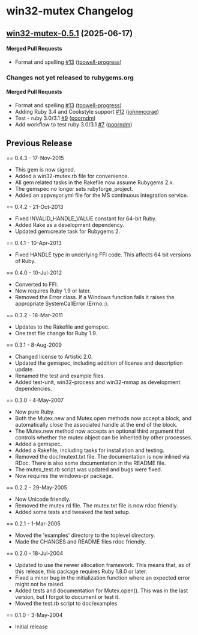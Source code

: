 # win32-mutex Changelog

<!-- latest_release 0.5.1 -->
## [win32-mutex-0.5.1](https://github.com/chef/win32-mutex/tree/win32-mutex-0.5.1) (2025-06-17)

#### Merged Pull Requests
- Format and spelling [#13](https://github.com/chef/win32-mutex/pull/13) ([tpowell-progress](https://github.com/tpowell-progress))
<!-- latest_release -->

<!-- release_rollup since=0.4.3 -->
### Changes not yet released to rubygems.org

#### Merged Pull Requests
- Format and spelling [#13](https://github.com/chef/win32-mutex/pull/13) ([tpowell-progress](https://github.com/tpowell-progress)) <!-- 0.5.1 -->
- Adding Ruby 3.4 and Cookstyle support [#12](https://github.com/chef/win32-mutex/pull/12) ([johnmccrae](https://github.com/johnmccrae)) <!-- 0.5.0 -->
- Test - ruby 3.0/3.1 [#9](https://github.com/chef/win32-mutex/pull/9) ([poorndm](https://github.com/poorndm)) <!-- 0.4.5 -->
- Add workflow to test ruby 3.0/3.1 [#7](https://github.com/chef/win32-mutex/pull/7) ([poorndm](https://github.com/poorndm)) <!-- 0.4.4 -->
<!-- release_rollup -->

<!-- latest_stable_release -->
<!-- latest_stable_release -->

## Previous Release

== 0.4.3 - 17-Nov-2015
* This gem is now signed.
* Added a win32-mutex.rb file for convenience.
* All gem related tasks in the Rakefile now assume Rubygems 2.x.
* The gemspec no longer sets rubyforge_project.
* Added an appveyor.yml file for the MS continuous integration service.

== 0.4.2 - 21-Oct-2013
* Fixed INVALID_HANDLE_VALUE constant for 64-bit Ruby.
* Added Rake as a development dependency.
* Updated gem:create task for Rubygems 2.

== 0.4.1 - 10-Apr-2013
* Fixed HANDLE type in underlying FFI code. This affects 64 bit versions
  of Ruby.

== 0.4.0 - 10-Jul-2012
* Converted to FFI.
* Now requires Ruby 1.9 or later.
* Removed the Error class. If a Windows function fails it raises the
  appropriate SystemCallError (Errno::).

== 0.3.2 - 18-Mar-2011
* Updates to the Rakefile and gemspec.
* One test file change for Ruby 1.9.

== 0.3.1 - 8-Aug-2009
* Changed license to Artistic 2.0.
* Updated the gemspec, including addition of license and description update.
* Renamed the test and example files.
* Added test-unit, win32-process and win32-mmap as development dependencies.

== 0.3.0 - 4-May-2007
* Now pure Ruby.
* Both the Mutex.new and Mutex.open methods now accept a block, and
  automatically close the associated handle at the end of the block.
* The Mutex.new method now accepts an optional third argument that controls
  whether the mutex object can be inherited by other processes.
* Added a gemspec.
* Added a Rakefile, including tasks for installation and testing.
* Removed the doc/mutext.txt file. The documentation is now inlined via RDoc.
  There is also some documentation in the README file.
* The mutex_test.rb script was updated and bugs were fixed.
* Now requires the windows-pr package.

== 0.2.2 - 29-May-2005
* Now Unicode friendly.
* Removed the mutex.rd file.  The mutex.txt file is now rdoc friendly.
* Added some tests and tweaked the test setup.

== 0.2.1 - 1-Mar-2005
* Moved the 'examples' directory to the toplevel directory.
* Made the CHANGES and README files rdoc friendly.

== 0.2.0 - 18-Jul-2004
* Updated to use the newer allocation framework.  This means that, as of this
  release, this package requires Ruby 1.8.0 or later.
* Fixed a minor bug in the initialization function where an expected error
  might not be raised.
* Added tests and documentation for Mutex.open().  This was in the last
  version, but I forgot to document or test it.
* Moved the test.rb script to doc/examples

== 0.1.0 - 3-May-2004
* Initial release